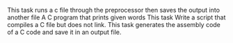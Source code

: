 This task runs a c file through the preprocessor then saves the output into another file
A C program that prints given words
This task Write a script that compiles a C file but does not link.
This task generates the assembly code of a C code and save it in an output file.
